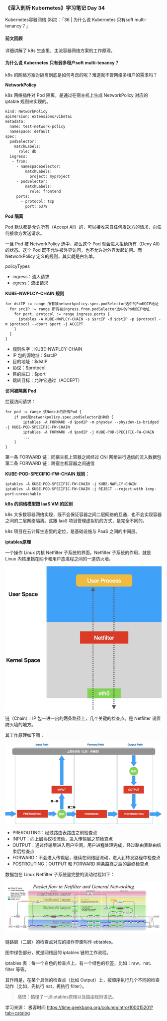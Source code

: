 ### 《深入剖析 Kubernetes》学习笔记 Day 34

Kubernetes容器网络 (8讲)：「36 | 为什么说 Kubernetes 只有soft multi-tenancy？」

#### 前文回顾

详细讲解了 k8s 生态里，主流容器网络方案的工作原理。

#### 为什么说 Kubernetes 只有弱多租户soft multi-tenancy？

k8s 的网络方案对隔离到底是如何考虑的呢？难道就不管网络多租户的需求吗？

**NetworkPolicy**

k8s 网络插件对 Pod 隔离，是通过在宿主机上生成 NetworkPolicy 对应的 iptable 规则来实现的。

```
kind: NetworkPolicy
apiVersion: extensions/v1beta1
metadata:
  name: test-network-policy
  namespace: default
spec:
  podSelector:
    matchLabels:
      role: db
  ingress:
   - from:
     - namespaceSelector:
         matchLabels:
           project: myproject
     - podSelector:
         matchLabels:
           role: frontend
     ports:
       - protocol: tcp
         port: 6379
```

**Pod 隔离**

Pod 默认都是允许所有（Accept All）的，可以接收来自任何发送方的请求，向任何接收方发送请求。

一旦 Pod 被 NetworkPolicy 选中，那么这个 Pod 就会进入拒绝所有（Deny All）的状态。这个 Pod 既不允许被外界访问，也不允许对外界发起访问。而 NetworkPolicy 定义的规则，其实就是白名单。

policyTypes

* ingress：流入请求
* egress：流出请求

**KUBE-NWPLCY-CHAIN 规则**

```
for dstIP := range 所有被networkpolicy.spec.podSelector选中的Pod的IP地址
  for srcIP := range 所有被ingress.from.podSelector选中的Pod的IP地址
    for port, protocol := range ingress.ports {
      iptables -A KUBE-NWPLCY-CHAIN -s $srcIP -d $dstIP -p $protocol -m $protocol --dport $port -j ACCEPT 
    }
  }
} 
```

* 规则名字：KUBE-NWPLCY-CHAIN
* IP 包的源地址：$srcIP
* 目的地址：$dstIP
* 协议：$protocol
* 目的端口：$port
* 跳转目标：允许它通过（ACCEPT）

**访问被隔离 Pod**

拦截访问请求：

```
for pod := range 该Node上的所有Pod {
    if pod是networkpolicy.spec.podSelector选中的 {
        iptables -A FORWARD -d $podIP -m physdev --physdev-is-bridged -j KUBE-POD-SPECIFIC-FW-CHAIN
        iptables -A FORWARD -d $podIP -j KUBE-POD-SPECIFIC-FW-CHAIN
        ...
    }
}
```

第一条 FORWARD 链：同宿主机上容器之间经过 CNI 网桥进行通信的流入数据包
第二条 FORWARD 链：跨宿主机容器之间通信

**KUBE-POD-SPECIFIC-FW-CHAIN 规则：**

```
iptables -A KUBE-POD-SPECIFIC-FW-CHAIN -j KUBE-NWPLCY-CHAIN
iptables -A KUBE-POD-SPECIFIC-FW-CHAIN -j REJECT --reject-with icmp-port-unreachable
```

**k8s 的网络模型跟 IaaS VM 的区别**

k8s 大多数容器网络实现，既不会保证容器之间二层网络的互通，也不会实现容器之间的二层网络隔离。这跟 IaaS 项目管理虚拟机的方式，是完全不同的。

k8s 项目在云计算生态里的定位，是基础设施与 PaaS 之间的中间层。

**iptables原理**

一个操作 Linux 内核 Netfilter 子系统的界面。Netfilter 子系统的作用，就是 Linux 内核里挡在网卡和用户态进程之间的一道防火墙。

![](media/16767264638399.jpg)

链（Chain）：IP 包一进一出的两条路径上，几个关键的检查点。是 Netfilter 设置防火墙的地方。

其工作原理如下图：

![](media/16767264757776.jpg)

* PREROUTING：经过路由表路由之前检查点
* INPUT：向上层协议栈流动，进入传输层之前检查点
* OUTPUT：通过传输层进入用户空间，用户进程处理完成，经过路由表路由结束后检查点
* FORWARD：不会进入传输层，继续在网络层流动，进入到转发路径中检查点
* POSTROUTING：OUTPUT 和 FORWARD 两条路径之后的最终检查点

数据包在 Linux Netfilter 子系统里完整的流动过程如下：

![](media/16767263754270.png)

链路层（二层）的检查点对应的操作界面叫作 ebtables。

图中绿色部分，就是网络层的 iptables 链的工作流程。

iptables 表：每一个白色的检查点上，有一个绿色的标签，比如：raw、nat、filter 等等。

其作用是，在某个具体的检查点（比如 Output）上，按顺序执行几个不同的检查动作（比如，先执行 nat，再执行 filter）。

> 感悟：搞懂了一点iptables原理以及路由规则语法。

学习来源： 极客时间 https://time.geekbang.org/column/intro/100015201?tab=catalog


